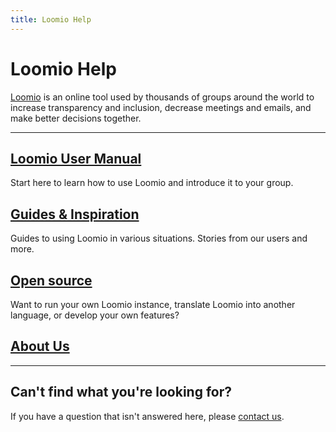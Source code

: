 ```yaml
---
title: Loomio Help
---
```

# Loomio Help

<!-- ## Learn online facilitation and grow a collaborative culture. -->

[Loomio](https://www.loomio.org) is an online tool used by thousands of groups around the world to increase transparency and inclusion, decrease meetings and emails, and make better decisions together.

***

## [Loomio User Manual](user_manual)
Start here to learn how to use Loomio and introduce it to your group.

## [Guides & Inspiration](guides)
Guides to using Loomio in various situations. Stories from our users and more.

## [Open source](dev_manual)
Want to run your own Loomio instance, translate Loomio into another language, or develop your own features?

## [About Us](about)

***

## Can't find what you're looking for?

If you have a question that isn't answered here, please [contact us](https://www.loomio.org/contact).
